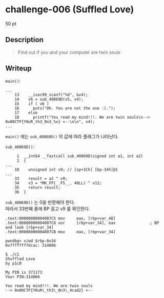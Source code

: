 # challenge-006 (Suffled Love)
50 pt

## Description
> Find out if you and your computer are twin souls

## Writeup
`main()`:
```
...
    13	  __isoc99_scanf("%d", &v4);
    14	  v6 = sub_40069D(v5, v4);
    15	  if ( v6 )
    16	    puts("Oh. You are not the one :(.");
    17	  else
    18	    printf("You read my mind!!!. We are twin souls\n--> 0x00CTF{Y0uR_th3_0n3_%x} <--\n\n", v4);
...
```
`main()` 에는 `sub_40069D()` 의 값에 따라 플래그가 나타난다.  
  
`sub_40069D()`:
```
     1  __int64 __fastcall sub_40069D(signed int a1, int a2)
     2  {
...
    10	  unsigned int v9; // [sp+1Ch] [bp-34h]@1
...
    33    result = a2 ^ v9;
    34    v3 = *MK_FP(__FS__, 40LL) ^ v12;
    35    return result;
    36  }
```
`sub_40069D()` 는 0을 반환해야 한다.  
따라서 33번째 줄에 BP 걸고 v9 를 확인한다.
```
.text:00000000004007C5 mov     eax, [rbp+var_48]
.text:00000000004007C8 xor     [rbp+var_34], eax               ; BP and look [rbp+var_34]
.text:00000000004007CB mov     eax, [rbp+var_34]
```
```
pwndbg> x/wd $rbp-0x34
0x7fffffffdcac: 314066
```
```
$ ./c1
Shuffled Love
by p1c0

My PIN is 371173
Your PIN:314066

You read my mind!!!. We are twin souls
--> 0x00CTF{Y0uR\_th3\_0n3\_4cad2} <--
```
